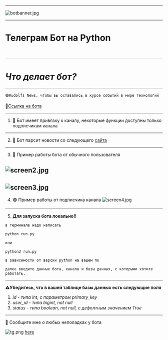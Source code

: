 --------

![botbanner.jpg](images/botbanner.jpg)


-----------



 Телеграм Бот на Python
===
️

----

*__Что делает бот?__*
===========

----
```
🟢Rudolfs News, чтобы вы оставались в курсе событий в мире технологий 
```

🔗[Ссылка на бота](http://t.me/Roudolfs_bot)

---
1. 🔐 Бот имеет привязку к каналу, некоторые функции доступны только подписчикам канала
---
2. 📰 Бот парсит новости со следующего [сайта](https://www.securitylab.ru/)
----

3. 🔴 Пример работы бота от обычного пользователя

![screen2.jpg](images/screen2.jpg)
-----
![screen3.jpg](images/screen3.jpg)
------

4. 🟢 Пример работы от подписчика канала
![screen4.jpg](images/scren4.jpg)
------------
5. **Для запуска бота локально!!**
```
в терминале надо написать 

python run.py

или
 
python3 run.py

в зависимости от версии python на вашем пк

далее введите данные бота, канала и базы данных, с которыми хотите работать.
```
-----
⚠️**Убедитесь, что в вашей таблице базы данных есть следующие поля**
1. *id - типа int, с параметром primary_key*
2. *user_id - типа bigint, not null*
3. *status - типа boolean, not null, с дефолтным значением True*
---
📱 Сообщите мне о любых неполадках у бота 

![tg.png](images/tg.png) [here](https://t.me/Roudolf)

